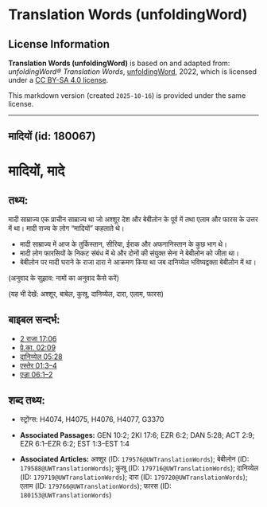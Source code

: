 # Translation Words (unfoldingWord)

## License Information

**Translation Words (unfoldingWord)** is based on and adapted from: _unfoldingWord® Translation Words_, [unfoldingWord](https://unfoldingword.org/utw), 2022, which is licensed under a [CC BY-SA 4.0 license](https://creativecommons.org/licenses/by-sa/4.0/legalcode.en).

This markdown version (created `2025-10-16`) is provided under the same license.



--------------------------------

## मादियों (id: 180067)

मादियों, मादे
=============

तथ्य:
-----

मादी साम्राज्य एक प्राचीन साम्राज्य था जो अश्शूर देश और बेबीलोन के पूर्व में तथा एलाम और फारस के उत्तर में था। मादी राज्य के लोग “मादियों” कहलाते थे।

* मादी साम्राज्य में आज के तुर्किस्तान, सीरिया, ईराक और अफगानिस्तान के कुछ भाग थे।
* मादी लोग फारसियों के निकट संबंध में थे और दोनों की संयुक्त सेना ने बेबीलोन को जीता था।
* बेबीलोन पर मादी घराने के राजा दारा ने आक्रमण किया था जब दानिय्येल भविष्यद्वक्ता बेबीलोन में था।

(अनुवाद के सुझाव: नामों का अनुवाद कैसे करें)

(यह भी देखें: अश्शूर, बाबेल, कुस्रू, दानिय्येल, दारा, एलाम, फारस)

बाइबल सन्दर्भ:
--------------

* [2 राजा 17:06](https://ref.ly/2Kgs0:0)
* [प्रे.का. 02:09](https://ref.ly/Acts2:9)
* [दानिय्येल 05:28](https://ref.ly/Dan5:28)
* [एस्तेर 01:3–4](https://ref.ly/Esth1:3-Esth1:4)
* [एज्रा 06:1–2](https://ref.ly/Ezra6:1-Ezra6:2)

शब्द तथ्य:
----------

* स्ट्रोंग्स: H4074, H4075, H4076, H4077, G3370

* **Associated Passages:** GEN 10:2; 2KI 17:6; EZR 6:2; DAN 5:28; ACT 2:9; EZR 6:1–EZR 6:2; EST 1:3–EST 1:4
* **Associated Articles:** अश्शूर (ID: `179576@UWTranslationWords`); बेबीलोन (ID: `179588@UWTranslationWords`); कुस्रू (ID: `179716@UWTranslationWords`); दानिय्येल (ID: `179719@UWTranslationWords`); दारा (ID: `179720@UWTranslationWords`); एलाम (ID: `179766@UWTranslationWords`); फारस (ID: `180153@UWTranslationWords`)


